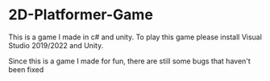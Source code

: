 # 2D-Platformer-Game
This is a game I made in c# and unity.
To play this game please install Visual Studio 2019/2022 and Unity.

Since this is a game I made for fun, there are still some bugs that haven't been fixed
